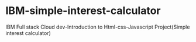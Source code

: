 # IBM-simple-interest-calculator
IBM Full stack Cloud dev-Introduction to Html-css-Javascript Project(Simple interest calculator)
